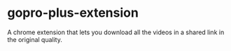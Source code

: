 # gopro-plus-extension
A chrome extension that lets you download all the videos in a shared link in the original quality.
